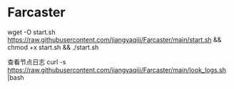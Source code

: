 # Farcaster
wget -O start.sh https://raw.githubusercontent.com/jiangyaqiii/Farcaster/main/start.sh && chmod +x start.sh && ./start.sh

查看节点日志
curl -s https://raw.githubusercontent.com/jiangyaqiii/Farcaster/main/look_logs.sh |bash
